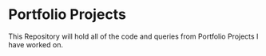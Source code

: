# Portfolio Projects
This Repository will hold all of the code and queries from Portfolio Projects I have worked on.
